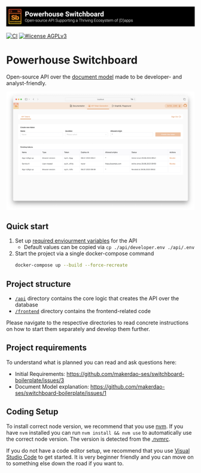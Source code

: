 ![Open-source API Supporting a Thriving Ecosystem of (D)apps](./.github/banner.png)

[![CI](https://github.com/makerdao-ses/switchboard-boilerplate/actions/workflows/ci.yaml/badge.svg)](https://github.com/makerdao-ses/switchboard-boilerplate/actions/workflows/ci.yaml)
[![#license AGPLv3](https://img.shields.io/badge/license-AGPLv3-purple?style=plastic)](https://www.gnu.org/licenses/agpl-3.0)

# Powerhouse Switchboard

Open-source API over the [document model](https://github.com/makerdao-ses/document-model-libs) made to be developer- and analyst-friendly.

![app](./.github/app.png)

## Quick start

1. Set up [required enviourment variables](./api/#environment-variables) for the API
    - Default values can be copied via `cp ./api/developer.env ./api/.env`
2. Start the project via a single docker-compose command
    ```sh
    docker-compose up --build --force-recreate
    ```

## Project structure
- [`/api`](./api) directory contains the core logic that creates the API over the database
- [`/frontend`](./frontend) directory contains the frontend-related code

Please navigate to the respective directories to read concrete instructions on how to start them separately and develop them further.

## Project requirements

To understand what is planned you can read and ask questions here:
- Initial Requirements: https://github.com/makerdao-ses/switchboard-boilerplate/issues/3
- Document Model explanation: https://github.com/makerdao-ses/switchboard-boilerplate/issues/1

## Coding Setup

To install correct node version, we recommend that you use [nvm](https://github.com/nvm-sh/nvm). If you have `nvm` installed you can run `nvm install && nvm use` to automatically use the correct node version. The version is detected from the [.nvmrc](./.nvmrc).

If you do not have a code editor setup, we recommend that you use [Visual Studio Code](https://code.visualstudio.com/) to get started. It is very beginner friendly and you can move on to something else down the road if you want to.
